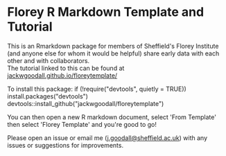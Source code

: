 # Florey R Markdown Template and Tutorial

This is an Rmarkdown package for members of Sheffield's Florey Institute (and anyone else for whom it would be helpful) share early data with each other and with collaborators.  
The tutorial linked to this can be found at [jackwgoodall.github.io/floreytemplate/](https://jackwgoodall.github.io/floreytemplate/)

To install this package: 
if (!require("devtools", quietly = TRUE))
    install.packages("devtools")
devtools::install_github("jackwgoodall/floreytemplate")

You can then open a new R markdown document, select 'From Template' then select 'Florey Template' and you're good to go!

Please open an issue or email me (j.goodall@sheffield.ac.uk) with any issues or suggestions for improvements.
